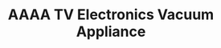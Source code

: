 ---
title: "AAAA TV Electronics Vacuum Appliance"
url: /centennial/aaaa-tv-electronics-vacuum-appliance/
shop: electronics
---